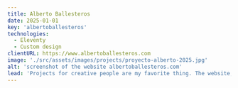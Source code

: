 ```yaml
---
title: Alberto Ballesteros
date: 2025-01-01
key: 'albertoballesteros'
technologies:
  - Eleventy
  - Custom design
clientURL: https://www.albertoballesteros.com
image: './src/assets/images/projects/proyecto-alberto-2025.jpg'
alt: 'screenshot of the website albertoballesteros.com'
lead: 'Projects for creative people are my favorite thing. The website, created with Eleventy of course, uses the great Wilco font from simplebits. For the layout and color scheme I was inspired by the program series of the Manchester Literature Festival 2018. A small easteregg is the octave that sounds on desktop size when hovering over the menu.'
---
```

